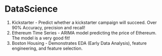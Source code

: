 # DataScience

1. Kickstarter - Predict whether a kickstarter campaign will succeed. Over 90% Accuracy, precision and recall!
2. Ethereum Time Series - ARIMA model predicting the price of Ethereum. The model is a very good fit!
3. Boston Housing - Demonstrates EDA (Early Data Analysis), feature engineering, and feature selection.
